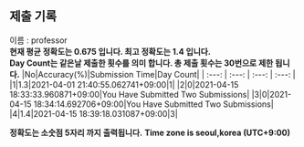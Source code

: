 


  
## 제출 기록  
이름 : professor  
**현재 평균 정확도는 0.675 입니다. 최고 정확도는 1.4 입니다.**  
**Day Count는 같은날 제출한 횟수를 의미 합니다. 총 제출 횟수는 30번으로 제한 됩니다.**
|No|Accuracy(%)|Submission Time|Day Count|
| :---: | :---: | :---: | :---: |
|1|1.3|2021-04-01 21:40:55.062741+09:00|1|
|2|0|2021-04-15 18:33:33.960871+09:00|You Have Submitted Two Submissions|
|3|0|2021-04-15 18:34:14.692706+09:00|You Have Submitted Two Submissions|
|4|1.4|2021-04-15 18:39:18.031087+09:00|3|


**정확도는 소숫점 5자리 까지 출력됩니다.**
**Time zone is seoul,korea (UTC+9:00)**
